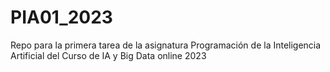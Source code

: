 # PIA01_2023
Repo para la primera tarea de la asignatura Programación de la Inteligencia Artificial del Curso de IA y Big Data online 2023
